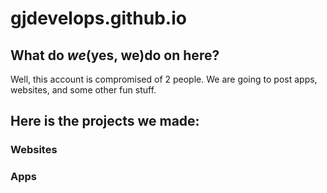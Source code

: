 # gjdevelops.github.io

## What do *we*(yes, we)do on here?
Well, this account is compromised of 2 people. We are going to post apps, websites, and some other fun stuff.

## Here is the projects we made:

### Websites

### Apps
